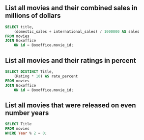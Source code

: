 
## List all movies and their combined sales in millions of dollars
``` sql
SELECT title,
    (domestic_sales + international_sales) / 1000000 AS sales
FROM movies
JOIN Boxoffice
    ON id = Boxoffice.movie_id;
```

## List all movies and their ratings in percent
``` sql
SELECT DISTINCT Title,
    (Rating * 10) AS rate_percent
FROM movies
JOIN Boxoffice
    ON id = Boxoffice.movie_id;
```

## List all movies that were released on even number years
``` sql
SELECT Title
FROM movies
WHERE Year % 2 = 0;
```
